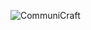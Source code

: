![CommuniCraft](https://github.com/yazansedih/CommuniCraft1/assets/137224224/875a4588-a5a7-4ff8-ab82-c21ca5705712)
